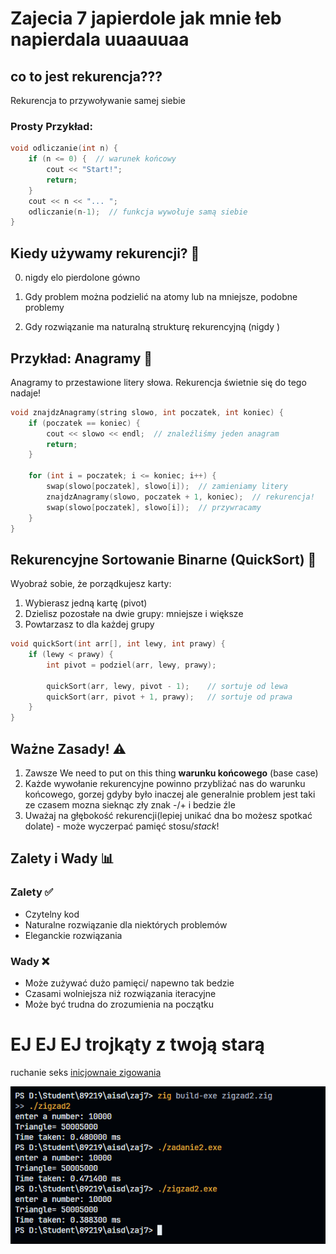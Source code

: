 # Zajecia 7 japierdole jak mnie łeb napierdala uuaauuaa
## co to jest rekurencja???
Rekurencja to przywoływanie samej siebie 

### Prosty Przykład:
```cpp
void odliczanie(int n) {
    if (n <= 0) {  // warunek końcowy
        cout << "Start!";
        return;
    }
    cout << n << "... ";
    odliczanie(n-1);  // funkcja wywołuje samą siebie
}
```

## Kiedy używamy rekurencji? 🎯
0. nigdy elo pierdolone gówno 

1. Gdy problem można podzielić na atomy lub na mniejsze, podobne problemy
2. Gdy rozwiązanie ma naturalną strukturę rekurencyjną (nigdy )

## Przykład: Anagramy 📝

Anagramy to przestawione litery słowa. Rekurencja świetnie się do tego nadaje!

```cpp
void znajdzAnagramy(string slowo, int poczatek, int koniec) {
    if (poczatek == koniec) {
        cout << slowo << endl;  // znaleźliśmy jeden anagram
        return;
    }
    
    for (int i = poczatek; i <= koniec; i++) {
        swap(slowo[poczatek], slowo[i]);  // zamieniamy litery
        znajdzAnagramy(slowo, poczatek + 1, koniec);  // rekurencja!
        swap(slowo[poczatek], slowo[i]);  // przywracamy
    }
}
```

## Rekurencyjne Sortowanie Binarne (QuickSort) 🔄

Wyobraź sobie, że porządkujesz karty:
1. Wybierasz jedną kartę (pivot)
2. Dzielisz  pozostałe na dwie grupy: mniejsze i większe
3. Powtarzasz to dla każdej grupy

```cpp
void quickSort(int arr[], int lewy, int prawy) {
    if (lewy < prawy) {
        int pivot = podziel(arr, lewy, prawy);
        
        quickSort(arr, lewy, pivot - 1);    // sortuje od lewa
        quickSort(arr, pivot + 1, prawy);   // sortuje od prawa
    }
}
```

## Ważne Zasady! ⚠️

1. Zawsze We need to put on this thing **warunku końcowego** (base case)
2. Każde wywołanie rekurencyjne powinno przybliżać nas do warunku końcowego, gorzej gdyby było inaczej ale generalnie problem jest taki ze czasem mozna sieknąc zły znak -/+ i bedzie źle 
3. Uważaj na głębokość rekurencji(lepiej unikać dna bo możesz spotkać dolate) - może wyczerpać pamięć stosu/*stack*!

## Zalety i Wady 📊

### Zalety ✅
- Czytelny kod
- Naturalne rozwiązanie dla niektórych problemów
- Eleganckie rozwiązania

### Wady ❌
- Może zużywać dużo pamięci/ napewno tak bedzie 
- Czasami wolniejsza niż rozwiązania iteracyjne
- Może być trudna do zrozumienia na początku


# EJ EJ EJ trojkąty z twoją starą
ruchanie seks
[inicjownaie zigowania](zaj7/zigzad2.zig)

![bylo blisko](image.png)
